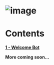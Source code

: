 # ![image](https://cdn.discordapp.com/attachments/838700484185292820/927961936883236864/unknown.png)      
# Contents

[**1 - Welcome Bot**](https://github.com/PS-XYZ-Developement/Directory/blob/main/Stripped%20Down%20Bot%20Tutorials/Welcome%20Bot/README.md)

**More coming soon...**

